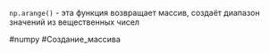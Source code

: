 `np.arange()` - эта функция возвращает массив, создаёт диапазон значений из вещественных чисел

#numpy #Создание_массива